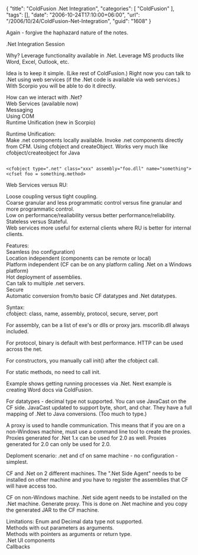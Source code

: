 {
	"title": "ColdFusion .Net Integration",
	"categories": [
		"ColdFusion"
	],
	"tags": [],
	"date": "2006-10-24T17:10:00+06:00",
	"url": "/2006/10/24/ColdFusion-Net-Integration",
	"guid": "1608"
}

Again - forgive the haphazard nature of the notes.

.Net Integration Session

Why? Leverage functionality available in .Net. Leverage MS products like Word, Excel, Outlook, etc.

Idea is to keep it simple. (Like rest of ColdFusion.) Right now you can talk to .Net using web services (if the .Net code is available via web services.) With Scorpio you will be able to do it directly.

How can we interact with .Net?<br>
Web Services (available now)<br>
Messaging<br>
Using COM<br>
Runtime Unification (new in Scorpio)<br>

Runtime Unification:<br>
Make .net components locally available. Invoke .net components directly from CFM.
Using cfobject and createObject. Works very much like cfobject/createobject for Java

<code>
&lt;cfobject type=".net" class="xxx" assembly="foo.dll" name="something"&gt;
&lt;cfset foo = something.method&gt;
</code>

Web Services versus RU:

Loose coupling versus tight coupling.<br>
Coarse granular and less programmatic control versus fine granular and more programmatic control.<br>
Low on performance/realiability versus better performance/reliability.<br>
Stateless versus Stateful.<br>
Web services more useful for external clients where RU is better for internal clients.

Features:<br>
Seamless (no configuration)<br>
Location independent (components can be remote or local)<br>
Platform independent (CF can be on any platform calling .Net on a Windows platform)<br>
Hot deployment of assemblies.<br>
Can talk to multiple .net servers.<br>
Secure<br>
Automatic conversion from/to basic CF datatypes and .Net datatypes.

Syntax:<br>
cfobject: class, name, assembly, protocol, secure, server, port

For assembly, can be a list of exe's or dlls or proxy jars. mscorlib.dll always included. 

For protocol, binary is default with best performance. HTTP can be used across the net. 

For constructors, you manually call init() after the cfobject call.

For static methods, no need to call init. 

Example shows getting running processes via .Net. Next example is creating Word docs via ColdFusion.

For datatypes - decimal type not supported. You can use JavaCast on the CF side. JavaCast updated to support byte, short, and char. They have a full mapping of .Net to Java conversions. (Too much to type.)

A proxy is used to handle communication. This means that if you are on a non-Windows machine, must use a command line tool to create the proxies. Proxies generated for .Net 1.x can be used for 2.0 as well. Proxies generated for 2.0 can only be used for 2.0.

Deploment scenario: .net and cf on same machine - no configuration - simplest.

CF and .Net on 2 different machines. The ".Net Side Agent" needs to be installed on other machine and you have to register the assemblies that CF will have access too.

CF on non-Windows machine. .Net side agent needs to be installed on the .Net machine. Generate proxy. This is done on .Net machine and you copy the generated JAR to the CF machine.

Limitations:
Enum and Decimal data type not supported.<br>
Methods with out parameters as arguments. <br>
Methods with pointers as arguments or return type.<br>
.Net UI components<br>
Callbacks
